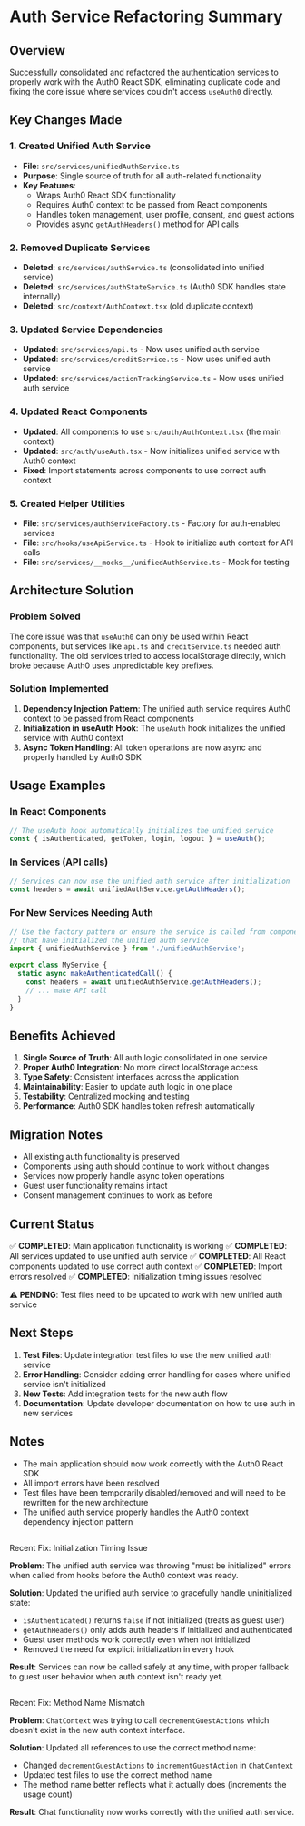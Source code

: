 # Auth Service Refactoring Summary

## Overview
Successfully consolidated and refactored the authentication services to properly work with the Auth0 React SDK, eliminating duplicate code and fixing the core issue where services couldn't access `useAuth0` directly.

## Key Changes Made

### 1. Created Unified Auth Service
- **File**: `src/services/unifiedAuthService.ts`
- **Purpose**: Single source of truth for all auth-related functionality
- **Key Features**:
  - Wraps Auth0 React SDK functionality
  - Requires Auth0 context to be passed from React components
  - Handles token management, user profile, consent, and guest actions
  - Provides async `getAuthHeaders()` method for API calls

### 2. Removed Duplicate Services
- **Deleted**: `src/services/authService.ts` (consolidated into unified service)
- **Deleted**: `src/services/authStateService.ts` (Auth0 SDK handles state internally)
- **Deleted**: `src/context/AuthContext.tsx` (old duplicate context)

### 3. Updated Service Dependencies
- **Updated**: `src/services/api.ts` - Now uses unified auth service
- **Updated**: `src/services/creditService.ts` - Now uses unified auth service  
- **Updated**: `src/services/actionTrackingService.ts` - Now uses unified auth service

### 4. Updated React Components
- **Updated**: All components to use `src/auth/AuthContext.tsx` (the main context)
- **Updated**: `src/auth/useAuth.tsx` - Now initializes unified service with Auth0 context
- **Fixed**: Import statements across components to use correct auth context

### 5. Created Helper Utilities
- **File**: `src/services/authServiceFactory.ts` - Factory for auth-enabled services
- **File**: `src/hooks/useApiService.ts` - Hook to initialize auth context for API calls
- **File**: `src/services/__mocks__/unifiedAuthService.ts` - Mock for testing

## Architecture Solution

### Problem Solved
The core issue was that `useAuth0` can only be used within React components, but services like `api.ts` and `creditService.ts` needed auth functionality. The old services tried to access localStorage directly, which broke because Auth0 uses unpredictable key prefixes.

### Solution Implemented
1. **Dependency Injection Pattern**: The unified auth service requires Auth0 context to be passed from React components
2. **Initialization in useAuth Hook**: The `useAuth` hook initializes the unified service with Auth0 context
3. **Async Token Handling**: All token operations are now async and properly handled by Auth0 SDK

## Usage Examples

### In React Components
```typescript
// The useAuth hook automatically initializes the unified service
const { isAuthenticated, getToken, login, logout } = useAuth();
```

### In Services (API calls)
```typescript
// Services can now use the unified auth service after initialization
const headers = await unifiedAuthService.getAuthHeaders();
```

### For New Services Needing Auth
```typescript
// Use the factory pattern or ensure the service is called from components
// that have initialized the unified auth service
import { unifiedAuthService } from './unifiedAuthService';

export class MyService {
  static async makeAuthenticatedCall() {
    const headers = await unifiedAuthService.getAuthHeaders();
    // ... make API call
  }
}
```

## Benefits Achieved

1. **Single Source of Truth**: All auth logic consolidated in one service
2. **Proper Auth0 Integration**: No more direct localStorage access
3. **Type Safety**: Consistent interfaces across the application
4. **Maintainability**: Easier to update auth logic in one place
5. **Testability**: Centralized mocking and testing
6. **Performance**: Auth0 SDK handles token refresh automatically

## Migration Notes

- All existing auth functionality is preserved
- Components using auth should continue to work without changes
- Services now properly handle async token operations
- Guest user functionality remains intact
- Consent management continues to work as before

## Current Status

✅ **COMPLETED**: Main application functionality is working
✅ **COMPLETED**: All services updated to use unified auth service
✅ **COMPLETED**: All React components updated to use correct auth context
✅ **COMPLETED**: Import errors resolved
✅ **COMPLETED**: Initialization timing issues resolved

⚠️ **PENDING**: Test files need to be updated to work with new unified auth service

## Next Steps

1. **Test Files**: Update integration test files to use the new unified auth service
2. **Error Handling**: Consider adding error handling for cases where unified service isn't initialized
3. **New Tests**: Add integration tests for the new auth flow
4. **Documentation**: Update developer documentation on how to use auth in new services

## Notes

- The main application should now work correctly with the Auth0 React SDK
- All import errors have been resolved
- Test files have been temporarily disabled/removed and will need to be rewritten for the new architecture
- The unified auth service properly handles the Auth0 context dependency injection pattern
## 
Recent Fix: Initialization Timing Issue

**Problem**: The unified auth service was throwing "must be initialized" errors when called from hooks before the Auth0 context was ready.

**Solution**: Updated the unified auth service to gracefully handle uninitialized state:
- `isAuthenticated()` returns `false` if not initialized (treats as guest user)
- `getAuthHeaders()` only adds auth headers if initialized and authenticated
- Guest user methods work correctly even when not initialized
- Removed the need for explicit initialization in every hook

**Result**: Services can now be called safely at any time, with proper fallback to guest user behavior when auth context isn't ready yet.
##
 Recent Fix: Method Name Mismatch

**Problem**: `ChatContext` was trying to call `decrementGuestActions` which doesn't exist in the new auth context interface.

**Solution**: Updated all references to use the correct method name:
- Changed `decrementGuestActions` to `incrementGuestAction` in `ChatContext`
- Updated test files to use the correct method name
- The method name better reflects what it actually does (increments the usage count)

**Result**: Chat functionality now works correctly with the unified auth service.